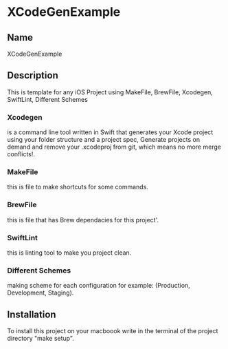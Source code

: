 # XCodeGenExample

## Name
XCodeGenExample

## Description
This is template for any iOS Project using MakeFile, BrewFile, Xcodegen, SwiftLint, Different Schemes
### Xcodegen
is a command line tool written in Swift that generates your Xcode project using your folder structure and a project spec, Generate projects on demand and remove your .xcodeproj from git, which means no more merge conflicts!.

### MakeFile
this is file to make shortcuts for some commands.

### BrewFile
this is file that has Brew dependacies for this project'.

### SwiftLint
this is linting tool to make you project clean.

### Different Schemes
making scheme for each configuration for example: (Production, Development, Staging).


## Installation
To install this project on your macboook write in the terminal of the project directory "make setup".


